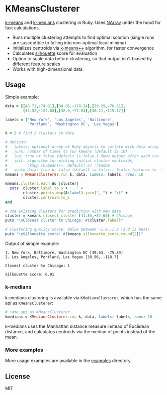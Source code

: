 KMeansClusterer
===

[k-means](http://en.wikipedia.org/wiki/K-means_clustering) and [k-medians](http://en.wikipedia.org/wiki/K-medians_clustering) clustering in Ruby. Uses [NArray](https://github.com/masa16/narray) under the hood for fast calculations.

- Runs multiple clustering attempts to find optimal solution (single runs are susceptible to falling into non-optimal local minima)
- Initializes centroids via [k-means++](http://en.wikipedia.org/wiki/K-means%2B%2B) algorithm, for faster convergence
- Calculates [silhouette](http://en.wikipedia.org/wiki/Silhouette_%28clustering%29) score for evaluation
- Option to scale data before clustering, so that output isn't biased by different feature scales
- Works with high-dimensional data


Usage
---

Simple example:

```ruby
data = [[40.71,-74.01],[34.05,-118.24],[39.29,-76.61],
        [45.52,-122.68],[38.9,-77.04],[36.11,-115.17]]

labels = ['New York', 'Los Angeles', 'Baltimore', 
          'Portland', 'Washington DC', 'Las Vegas']

k = 2 # find 2 clusters in data

# Options:
#   labels: optional array of Ruby objects to collate with data array
#   runs: number of times to run kmeans (default is 10)
#   log: true or false (default is false.) Show output after each run
#   init: algorithm for picking initial cluster centroids, 
#         :kmpp (k-means++, default) or :random
#   scale_data: true or false (default is false.) Scales features to -1..1 range
kmeans = KMeansClusterer.run k, data, labels: labels, runs: 10

kmeans.clusters.each do |cluster|
  puts  cluster.label.to_s + '. ' + 
        cluster.points.map(&:label).join(", ") + "\t" +
        cluster.centroid.to_s
end

# Use existing clusters for prediction with new data:
cluster = kmeans.closest_cluster [41.85,-87.65] # Chicago
puts "\nClosest cluster to Chicago: #{cluster.label}"

# Clustering quality score. Value between -1.0..1.0 (1.0 is best)
puts "\nSilhouette score: #{kmeans.silhouette_score.round(2)}"
```

Output of simple example:

```
1. New York, Baltimore, Washington DC [39.63, -75.89]
2. Los Angeles, Portland, Las Vegas [38.56, -118.7]

Closest cluster to Chicago: 1

Silhouette score: 0.91
```

### k-medians

k-medians clustering is available via ```KMediansClusterer```, which has the same api
as ```KMeansClusterer```:

```ruby
# same api as KMeansClusterer
kmedians = KMediansClusterer.run k, data, labels: labels, runs: 10
```

k-medians uses the Manhattan distance measure instead of Euclidean distance,
and calculates centroids via the median of points instead of the mean.

### More examples

More usage examples are available in the [examples](examples/) directory.


License
---
MIT
